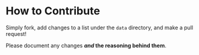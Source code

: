 # How to Contribute

Simply fork, add changes to a list under the `data` directory, and make a pull request!

Please document any changes **_and_ the reasoning behind them**.
